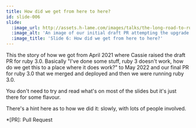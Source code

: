 ```yaml
---
title: How did we get from here to here?
id: slide-006
slide:
  :image_url: http://assets.h-lame.com/images/talks/the-long-road-to-ruby-3-0-vs-the-short-road-to-ruby-3-1/slides/006.png
  :image_alt: 'An image of our initial draft PR attempting the upgrade from April 2021 and an image of our final PR finsihing the upgrade from May 2022; text: How did we get from here to here?  April 2021 - A draft PR from ruby 3.0, May 2022 - Our final PR for ruby 3.0'
  :image_title: 'Slide 6: How did we get from here to here?'
---
```

This the story of how we got from April 2021 where Cassie raised the draft PR for ruby 3.0.  Basically "I've done some stuff, ruby 3 doesn't work, how do we get this to a place where it does work?" to May 2022 and our final PR for ruby 3.0 that we merged and deployed and then we were running ruby 3.0.

You don't need to try and read what's on most of the slides but it's just there for some flavour.

There's a hint here as to how we did it: slowly, with lots of people involved.

*[PR]: Pull Request
